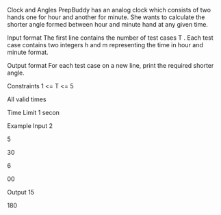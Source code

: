 Clock and Angles
PrepBuddy has an analog clock which consists of two hands one for hour and another for minute. She wants to calculate the shorter angle formed between hour and minute hand at any given time.

Input format
The first line contains the number of test cases 
T
. 
Each test case contains two integers 
h
 and 
m
 representing the time in hour and minute format.

Output format
For each test case on a new line, print the required shorter angle.

Constraints
1
<=
T
<=
5

All valid times

Time Limit
1
 ​secon

Example
Input
2

5
 
30

6
 
00

Output
15

180